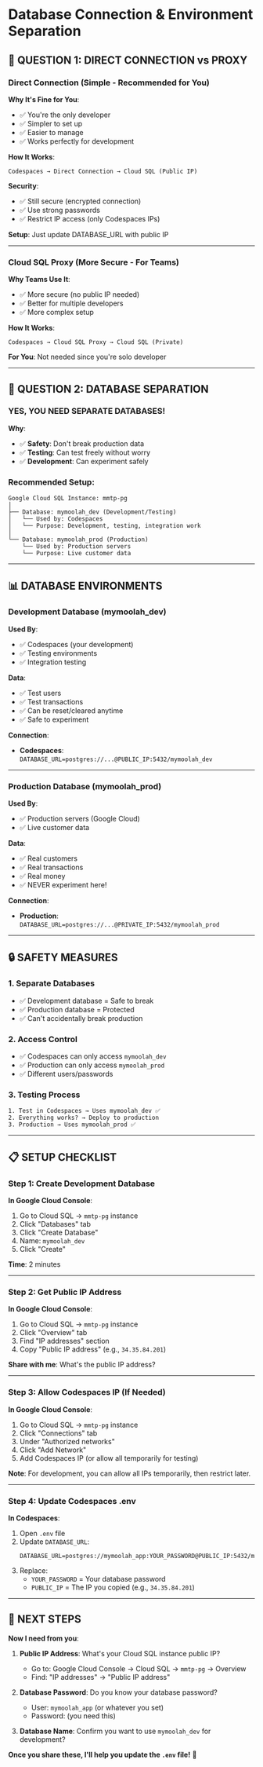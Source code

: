 # Database Connection & Environment Separation

## 🎯 **QUESTION 1: DIRECT CONNECTION vs PROXY**

### **Direct Connection (Simple - Recommended for You)**

**Why It's Fine for You**:
- ✅ You're the only developer
- ✅ Simpler to set up
- ✅ Easier to manage
- ✅ Works perfectly for development

**How It Works**:
```
Codespaces → Direct Connection → Cloud SQL (Public IP)
```

**Security**:
- ✅ Still secure (encrypted connection)
- ✅ Use strong passwords
- ✅ Restrict IP access (only Codespaces IPs)

**Setup**: Just update DATABASE_URL with public IP

---

### **Cloud SQL Proxy (More Secure - For Teams)**

**Why Teams Use It**:
- ✅ More secure (no public IP needed)
- ✅ Better for multiple developers
- ✅ More complex setup

**How It Works**:
```
Codespaces → Cloud SQL Proxy → Cloud SQL (Private)
```

**For You**: Not needed since you're solo developer

---

## 🎯 **QUESTION 2: DATABASE SEPARATION**

### **YES, YOU NEED SEPARATE DATABASES!**

**Why**:
- ✅ **Safety**: Don't break production data
- ✅ **Testing**: Can test freely without worry
- ✅ **Development**: Can experiment safely

### **Recommended Setup**:

```
Google Cloud SQL Instance: mmtp-pg
│
├── Database: mymoolah_dev (Development/Testing)
│   └── Used by: Codespaces
│   └── Purpose: Development, testing, integration work
│
└── Database: mymoolah_prod (Production)
    └── Used by: Production servers
    └── Purpose: Live customer data
```

---

## 📊 **DATABASE ENVIRONMENTS**

### **Development Database (mymoolah_dev)**

**Used By**:
- ✅ Codespaces (your development)
- ✅ Testing environments
- ✅ Integration testing

**Data**:
- ✅ Test users
- ✅ Test transactions
- ✅ Can be reset/cleared anytime
- ✅ Safe to experiment

**Connection**:
- **Codespaces**: `DATABASE_URL=postgres://...@PUBLIC_IP:5432/mymoolah_dev`

---

### **Production Database (mymoolah_prod)**

**Used By**:
- ✅ Production servers (Google Cloud)
- ✅ Live customer data

**Data**:
- ✅ Real customers
- ✅ Real transactions
- ✅ Real money
- ✅ NEVER experiment here!

**Connection**:
- **Production**: `DATABASE_URL=postgres://...@PRIVATE_IP:5432/mymoolah_prod`

---

## 🔒 **SAFETY MEASURES**

### **1. Separate Databases**
- ✅ Development database = Safe to break
- ✅ Production database = Protected
- ✅ Can't accidentally break production

### **2. Access Control**
- ✅ Codespaces can only access `mymoolah_dev`
- ✅ Production can only access `mymoolah_prod`
- ✅ Different users/passwords

### **3. Testing Process**
```
1. Test in Codespaces → Uses mymoolah_dev ✅
2. Everything works? → Deploy to production
3. Production → Uses mymoolah_prod ✅
```

---

## 📋 **SETUP CHECKLIST**

### **Step 1: Create Development Database**

**In Google Cloud Console**:
1. Go to Cloud SQL → `mmtp-pg` instance
2. Click "Databases" tab
3. Click "Create Database"
4. Name: `mymoolah_dev`
5. Click "Create"

**Time**: 2 minutes

---

### **Step 2: Get Public IP Address**

**In Google Cloud Console**:
1. Go to Cloud SQL → `mmtp-pg` instance
2. Click "Overview" tab
3. Find "IP addresses" section
4. Copy "Public IP address" (e.g., `34.35.84.201`)

**Share with me**: What's the public IP address?

---

### **Step 3: Allow Codespaces IP (If Needed)**

**In Google Cloud Console**:
1. Go to Cloud SQL → `mmtp-pg` instance
2. Click "Connections" tab
3. Under "Authorized networks"
4. Click "Add Network"
5. Add Codespaces IP (or allow all temporarily for testing)

**Note**: For development, you can allow all IPs temporarily, then restrict later.

---

### **Step 4: Update Codespaces .env**

**In Codespaces**:
1. Open `.env` file
2. Update `DATABASE_URL`:
   ```
   DATABASE_URL=postgres://mymoolah_app:YOUR_PASSWORD@PUBLIC_IP:5432/mymoolah_dev
   ```
3. Replace:
   - `YOUR_PASSWORD` = Your database password
   - `PUBLIC_IP` = The IP you copied (e.g., `34.35.84.201`)

---

## 🎯 **NEXT STEPS**

**Now I need from you**:

1. **Public IP Address**: What's your Cloud SQL instance public IP?
   - Go to: Google Cloud Console → Cloud SQL → `mmtp-pg` → Overview
   - Find: "IP addresses" → "Public IP address"

2. **Database Password**: Do you know your database password?
   - User: `mymoolah_app` (or whatever you set)
   - Password: (you need this)

3. **Database Name**: Confirm you want to use `mymoolah_dev` for development?

**Once you share these, I'll help you update the `.env` file!** 🚀

